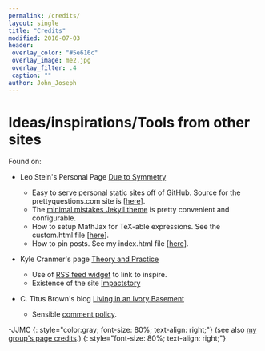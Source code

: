 ```yaml
---
permalink: /credits/
layout: single
title: "Credits"
modified: 2016-07-03
header:
 overlay_color: "#5e616c"
 overlay_image: me2.jpg
 overlay_filter: .4
 caption: ""
author: John_Joseph
---
```



# Ideas/inspirations/Tools from other sites

Found on:
* Leo Stein's Personal Page [Due to Symmetry](http://duetosymmetry.com)
  * Easy to serve personal static sites off of GitHub. Source for the prettyquestions.com site is  [[here](https://github.com/drjjmc/drjjmc.github.io)].
  * The [minimal mistakes Jekyll theme](https://mademistakes.com/work/minimal-mistakes-jekyll-theme/) is pretty convenient and configurable.
  * How to setup MathJax for TeX-able expressions. See the custom.html file [[here](https://github.com/drjjmc/drjjmc.github.io/blob/master/_includes/head/custom.html)].
  * How to pin posts. See my index.html file [[here](https://github.com/drjjmc/drjjmc.github.io/blob/master/index.html)].

* Kyle Cranmer's page [Theory and Practice](http://theoryandpractice.org)
  * Use of [RSS feed widget](http://feed.mikle.com/) to link to inspire.
  * Existence of the site [Impactstory](https://profiles.impactstory.org/u/0000-0002-4499-8488)

* C. Titus Brown's blog [Living in an Ivory Basement](http://ivory.idyll.org/blog/)
  * Sensible [comment policy](http://ivory.idyll.org/blog/2015-site-policies.html).

-JJMC
{: style="color:gray; font-size: 80%; text-align: right;"}
(see also [my group's page credits](http://fancyphysics.org/credits).)
{: style="font-size: 80%; text-align: right;"}

